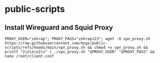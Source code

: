 # public-scripts


## Install Wireguard and Squid Proxy  
```
PROXY_USER="zehrap"; PROXY_PASS="zehrap123"; wget -O vpn_proxy.sh https://raw.githubusercontent.com/mzgs/public-scripts/refs/heads/main/vpn_proxy.sh && chmod +x vpn_proxy.sh && printf "1\n\n\n2\n" | ./vpn_proxy.sh "$PROXY_USER" "$PROXY_PASS" && nano /root/client.conf
```

